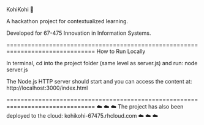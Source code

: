 KohiKohi :school_satchel:

A hackathon project for contextualized learning.

Developed for 67-475 Innovation in Information Systems.

===============================================================================
How to Run Locally

In terminal, cd into the project folder (same level as server.js) and run: node server.js 

The Node.js HTTP server should start and you can access the content at:
http://localhost:3000/index.html

===============================================================================
:cloud: :cloud: :cloud:
The project has also been deployed to the cloud: kohikohi-67475.rhcloud.com
:cloud: :cloud: :cloud:
